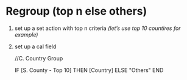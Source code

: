 # Regroup (top n else others)

1. set up a set action with top n criteria *(let’s use top 10 countires for example)*
2. set up a cal field
    
    //C. Country Group
    
    IF [S. County - Top 10] THEN [Country] ELSE "Others" END